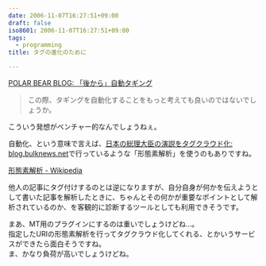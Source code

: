 ```yaml
---
date: 2006-11-07T16:27:51+09:00
draft: false
iso8601: 2006-11-07T16:27:51+09:00
tags:
  - programming
title: タグの進化のために

---
```


[POLAR BEAR BLOG: 「後から」自動タギング](http://akihitok.typepad.jp/blog/2006/04/post_1421.html)

> この際、タギングを自動化することをもっと考えても良いのではないでしょうか。

こういう発想がベンチャー的なんでしょうねぇ。

自動化、という意味で言えば、[日本の総理大臣の演説をタグクラウド化: blog.bulknews.net](http://blog.bulknews.net/mt/archives/002078.html)で行っているような「形態素解析」を使うのもありですね。

[形態素解析 - Wikipedia](http://ja.wikipedia.org/wiki/%E5%BD%A2%E6%85%8B%E7%B4%A0%E8%A7%A3%E6%9E%90)

他人の記事にタグ付けするのとは逆になりますが、自分自身が何かを伝えようとして書いた記事を解析したときに、ちゃんとその何かが重要なポイントとして解析されているのか、を客観的に診断するツールとしても利用できそうです。

まあ、MT用のプラグインにするのは重いでしょうけどね…。  
指定したURIの形態素解析を行ってタグクラウド化してくれる、とかいうサービスができたら面白そうですね。  
ま、かなり負荷が高いでしょうけどね。
